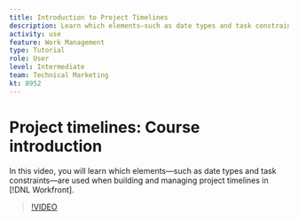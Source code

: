 ```yaml
---
title: Introduction to Project Timelines
description: Learn which elements—such as date types and task constraints—are used when building and managing project timelines in [!DNL  Workfront].
activity: use
feature: Work Management
type: Tutorial
role: User
level: Intermediate
team: Technical Marketing
kt: 8952
---
```

# Project timelines: Course introduction

In this video, you will learn which elements—such as date types and task constraints—are used when building and managing project timelines in [!DNL  Workfront].

>[!VIDEO](https://video.tv.adobe.com/v/335212/?quality=12)
